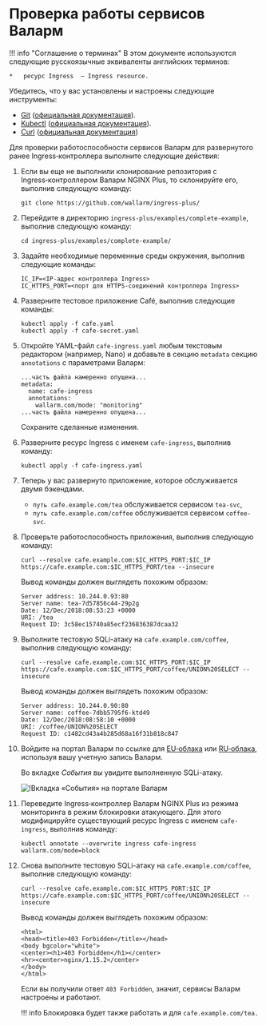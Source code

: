﻿
[link-git-website]:         https://git-scm.com/
[link-git-docs]:            https://git-scm.com/doc
[link-kubectl-website]:     https://kubernetes.io/docs/reference/kubectl/overview/
[link-kubectl-docs]:        https://kubernetes.io/docs/tasks/tools/install-kubectl/
[link-curl-website]:        https://curl.haxx.se/
[link-curl-docs]:           https://curl.haxx.se/docs/tooldocs.html
[link-wallarm-portal]:      https://my.wallarm.com/
[link-wallarm-portal-ru]:   https://my.wallarm.ru/
    
[img-wallarm-portal-events]:    ../../../images/installation-ingress/1-wallarm-portal-events-ru.png
    
[link-previous-chapter]:    resource-creation.md
    
    
#   Проверка работы сервисов Валарм

!!! info "Соглашение о терминах"
    В этом документе используются следующие русскоязычные эквиваленты английских терминов:
    
    *   ресурс Ingress  — Ingress resource.

Убедитесь, что у вас установлены и настроены следующие инструменты:
*   [Git][link-git-website] ([официальная документация][link-git-docs]).
*   [Kubectl][link-kubectl-website] ([официальная документация][link-kubectl-docs]).
*   [Curl][link-curl-website] ([официальная документация][link-curl-docs])


Для проверки работоспособности сервисов Валарм для развернутого ранее Ingress‑контроллера выполните следующие действия:

1.  Если вы еще не выполнили клонирование репозитория с Ingress‑контроллером Валарм NGINX Plus, то склонируйте его, выполнив следующую команду:
    
    ```
    git clone https://github.com/wallarm/ingress-plus/
    ```
    
2.  Перейдите в директорию `ingress-plus/examples/complete-example`, выполнив следующую команду:
    
    ```
    cd ingress-plus/examples/complete-example/
    ```
    
3.  Задайте необходимые переменные среды окружения, выполнив следующие команды:
    
    ```
    IC_IP=<IP‑адрес контроллера Ingress>
    IC_HTTPS_PORT=<порт для HTTPS‑соединений контроллера Ingress>
    ```
    
4.  Разверните тестовое приложение Café, выполнив следующие команды:
    
    ```
    kubectl apply -f cafe.yaml
    kubectl apply -f cafe-secret.yaml
    ```
    
5.  Откройте YAML-файл `cafe-ingress.yaml` любым текстовым редактором (например, Nano) и добавьте в секцию `metadata` секцию `annotations` с параметрами Валарм:
    
    ```
    ...часть файла намеренно опущена...
    metadata:
      name: cafe-ingress
      annotations:
        wallarm.com/mode: "monitoring"
    ...часть файла намеренно опущена...
    ```
    
    Сохраните сделанные изменения.
     
6.  Разверните ресурс Ingress с именем `cafe-ingress`, выполнив команду:
    
    ```
    kubectl apply -f cafe-ingress.yaml
    ```
    
7.  Теперь у вас развернуто приложение, которое обслуживается двумя бэкендами.
    *   `путь cafe.example.com/tea` обслуживается сервисом `tea-svc`,
    *   `путь cafe.example.com/coffee` обслуживается сервисом `coffee-svc`.
    
8.  Проверьте работоспособность приложения, выполнив следующую команду:
    
    ```
    curl --resolve cafe.example.com:$IC_HTTPS_PORT:$IC_IP https://cafe.example.com:$IC_HTTPS_PORT/tea --insecure
    ```
    
    Вывод команды должен выглядеть похожим образом:
    
    ```
    Server address: 10.244.0.93:80
    Server name: tea-7d57856c44-29p2g
    Date: 12/Dec/2018:08:53:23 +0000
    URI: /tea
    Request ID: 3c58ec15740a85ecf236836387dcaa32
    ```
    
9.  Выполните тестовую SQLi-атаку на `cafe.example.com/coffee`, выполнив следующую команду:
    
    ```
    curl --resolve cafe.example.com:$IC_HTTPS_PORT:$IC_IP https://cafe.example.com:$IC_HTTPS_PORT/coffee/UNION%20SELECT --insecure
    ```
    
    Вывод команды должен выглядеть похожим образом:
    
    ```
    Server address: 10.244.0.90:80
    Server name: coffee-7dbb5795f6-ktd49
    Date: 12/Dec/2018:08:58:10 +0000
    URI: /coffee/UNION%20SELECT
    Request ID: c1482cd43a4b285d68a16f31b818c847
    ```
    
10. Войдите на портал Валарм по ссылке для [EU‑облака][link-wallarm-portal] или [RU‑облака][link-wallarm-portal-ru], используя вашу учетную запись Валарм.
    
    Во вкладке *События* вы увидите выполненную SQLi-атаку.
    
    ![!Вкладка «События» на портале Валарм][img-wallarm-portal-events]
    
11. Переведите Ingress‑контроллер Валарм NGINX Plus из режима мониторинга в режим блокировки атакующего. Для этого модифицируйте существующий ресурс Ingress с именем `cafe-ingress`, выполнив команду:
    
    ```
    kubectl annotate --overwrite ingress cafe-ingress wallarm.com/mode=block
    ```
    
12. Снова выполните тестовую SQLi-атаку на `cafe.example.com/coffee`, выполнив следующую команду:
    
    ```
    curl --resolve cafe.example.com:$IC_HTTPS_PORT:$IC_IP https://cafe.example.com:$IC_HTTPS_PORT/coffee/UNION%20SELECT --insecure
    ```
    
    Вывод команды должен выглядеть похожим образом:
    
    ```
    <html>
    <head><title>403 Forbidden</title></head>
    <body bgcolor="white">
    <center><h1>403 Forbidden</h1></center>
    <hr><center>nginx/1.15.2</center>
    </body>
    </html>
    ```
    
    Если вы получили ответ `403 Forbidden`, значит, сервисы Валарм настроены и работают.
    
    !!! info
        Блокировка будет также работать и для `cafe.example.com/tea.`
